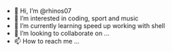 - 👋 Hi, I’m @rhinos07
- 👀 I’m interested in coding, sport and music 
- 🌱 I’m currently learning speed up working with shell
- 💞️ I’m looking to collaborate on ...
- 📫 How to reach me ...

<!---
rhinos07/rhinos07 is a ✨ special ✨ repository because its `README.md` (this file) appears on your GitHub profile.
You can click the Preview link to take a look at your changes.
--->

